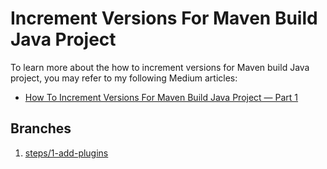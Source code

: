 # Increment Versions For Maven Build Java Project

To learn more about the how to increment versions for Maven build Java project, you may refer to my following Medium articles:
- [How To Increment Versions For Maven Build Java Project — Part 1](https://weikangchia.medium.com/how-to-increment-versions-for-the-maven-build-java-project-a7596cc501c2)

## Branches

1. [steps/1-add-plugins](https://github.com/weikangchia/increment-version-maven/tree/steps/1-add-plugins)
